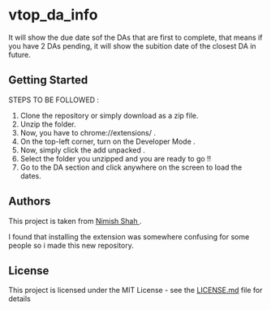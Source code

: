 # vtop_da_info

It will show the due date sof the DAs that are first to complete, that means if you have 2 DAs pending, it will show the subition date of the closest DA in future.

## Getting Started
STEPS TO BE FOLLOWED :
1) Clone the repository or simply download as a zip file.
2) Unzip the folder.
3) Now, you have to chrome://extensions/ .
4) On the top-left corner, turn on the <bold> Developer Mode </bold>.
5) Now, simply click the <bold> add unpacked </bold>.
6) Select the folder you unzipped and you are ready to go !!
7) Go to the DA section and click anywhere on the screen to load the dates.




## Authors

This project is taken from <a href="https://github.com/sudonims"> Nimish Shah </a>.<br>

I found that installing the extension was somewhere confusing for some people so i made this new repository.

## License

This project is licensed under the MIT License - see the [LICENSE.md](LICENSE.md) file for details

